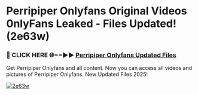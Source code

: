 # Perripiper Onlyfans Original Videos 0nlyFans Leaked - Files Updated! (2e63w)

<h3>🔴 CLICK HERE 🌐==►► <a href="https://tinyurl.com/ehrbuxhb" rel="nofollow">Perripiper Onlyfans Updated Files</a></h3>

Get Perripiper Onlyfans and all content. Now you can access all videos and pictures of Perripiper Onlyfans. New Updated Files 2025!

[![2e63w](https://i.imgur.com/lVYEuWS.gif)](https://tinyurl.com/ehrbuxhb)
